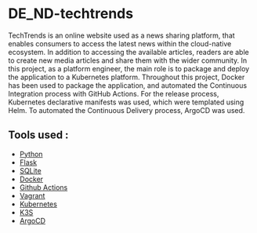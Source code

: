 # DE_ND-techtrends

TechTrends is an online website used as a news sharing platform, that enables consumers to access the latest news within the cloud-native ecosystem. 
In addition to accessing the available articles, readers are able to create new media articles and share them with the wider community. In this project, as a platform engineer, the main role is to package and deploy the application to a Kubernetes platform. 
Throughout this project, Docker has been used to package the application, and automated the Continuous Integration process with GitHub Actions. For the release process, Kubernetes declarative manifests was used, which were templated using Helm. 
To automated the Continuous Delivery process, ArgoCD was used.


## Tools used :

* [Python](https://www.python.org/downloads/)
* [Flask](https://flask.palletsprojects.com/)
* [SQLite](https://www.sqlite.org/)
* [Docker](https://www.docker.com/)
* [Github Actions](https://github.com/features/actions)
* [Vagrant](https://www.vagrantup.com/)
* [Kubernetes](https://kubernetes.io/)
* [K3S](https://k3s.io/)
* [ArgoCD](https://argoproj.github.io/argo-cd/)

